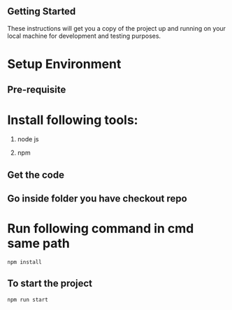 ## Getting Started

These instructions will get you a copy of the project up and running on your local machine for development and testing purposes.

# Setup Environment

## Pre-requisite

# Install following tools:

1. node js

2. npm

## Get the code

## Go inside folder you have checkout repo

# Run following command in cmd same path

```
npm install
```

## To start the project

```
npm run start
```
